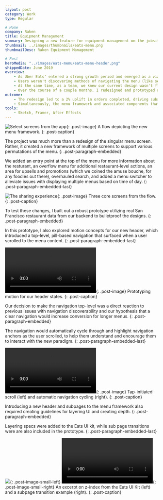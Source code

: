 ```yaml
---
layout: post
category: Work
type: Regular

# Home
company: Raken
title: Equipment Management
summary: Designing a new feature for equipment management on the jobsite.
thumbnail: ../images/thumbnails/eats-menu.png
thumbnailDesc: Raken Equipment Management

# Post
heroMedia: "../images/eats-menu/eats-menu-header.png"
shippedDate: June 2019
overview:
    - As Uber Eats' entered a strong growth period and emerged as a viable business for Uber, it became clear that our menu design needed an update.
    - Users weren't discovering methods of navigating the menu (like search or our navigation) and our restaurant partners wanted the ability to display multiple menus and dietary information, the latter of which was also blocking lucrative partnerships in some parts of the world.
    - At the same time, as a team, we knew our current design wasn't flexible enough to accomodate features we planned to explore like promotions, smart recommendations, and more restaurant metadata.
    - Over the course of a couple months, I redesigned and prototyped and a new experience and system of menu components help our menu scale.
outcome:
    - The redesign led to a 2% uplift in orders completed, driving substantial revenue for Eats.
    - Simultaneously, the menu framework and associated components that were created laid the foundation for many features that have since been introduced, like restaurant-level promotions, dish dietary information, and restaurant info and opening hours.
tools:
    - Sketch, Framer, After Effects
---
```


![Select screens from the app](../images/eats-menu/eats-menu-flow.png){: .post-image}
A flow depicting the new menu framework.
{: .post-caption}

The project was much more than a redesign of the singular menu screen. Rather, it created a new framework of multiple screens to support various permutations of the menu.
{: .post-paragraph-embedded}

We added an entry point at the top of the menu for more information about the resturant, an overflow menu for additional restaurant-level actions, an area for upsells and promotions (which we coined the amuse bouche, for any foodies out there), overhauled search, and added a menu switcher to alleviate issues with displaying multiple menus based on time of day.
{: .post-paragraph-embedded-last}

![The sharing experience](../images/eats-menu/eats-menu-visuals.png){: .post-image}
Three core screens from the flow.
{: .post-caption}

To test these changes, I built out a robust prototype utilizing real San Francisco restaurant data from our backend to bulletproof the designs.
{: .post-paragraph-embedded}

In this prototype, I also explored motion concepts for our new header, which introduced a top-level, pill-based navigation that surfaced when a user scrolled to the menu content.
{: .post-paragraph-embedded-last}

<video src="../images/eats-menu/eats-menu-header.mp4" autoplay loop></video>{: .post-image}
Prototyping motion for our header states.
{: .post-caption}

Our decision to make the navigation top-level was a direct reaction to previous issues with navigation discoverability and our hypothesis that a clear navigation would increase conversion for longer menus.
{: .post-paragraph-embedded}

The navigation would automatically cycle through and highlight navigation anchors as the user scrolled, to help them understand and encourage them to interact with the new paradigm.
{: .post-paragraph-embedded-last}

<video src="../images/eats-menu/eats-menu-nav.mp4" autoplay loop></video>{: .post-image}
Tap-initiated scroll (left) and automatic navigation cycling (right).
{: .post-caption}

Introducing a new header and subpages to the menu framework also required creating guidelines for layering UI and creating depth.
{: .post-paragraph-embedded}

Layering specs were added to the Eats UI kit, while sub page transitions were are also included in the prototype.
{: .post-paragraph-embedded-last}

<img src="../images/eats-menu/eats-menu-elevation.png" />{: .post-image-small-left}
<video src="../images/eats-menu/eats-menu-metadata.mp4" autoplay loop></video>{: .post-image-small-right}
An excerpt on z-index from the Eats UI Kit (left) and a subpage transition example (right).
{: .post-caption}
